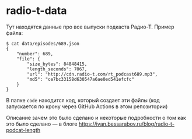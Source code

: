 # radio-t-data

Тут находятся данные про все выпуски подкаста Радио-Т. Пример файла:

```
$ cat data/episodes/689.json
{
    "number": 689,
    "file": {
        "size_bytes": 84848415,
        "length_seconds": 7067,
        "url": "http://cdn.radio-t.com/rt_podcast689.mp3",
        "md5": "ce7bc33158d630547a6ae0ed541efcfc"
    }
}
```

В папке `code` находится код, который создает эти файлы (код запускается по крону через GitHub Actions в этом репозитории)

Описание зачем это было сделано и некоторые подробности о том как это было сделано — в блоге https://ivan.bessarabov.ru/blog/radio-t-podcat-length

